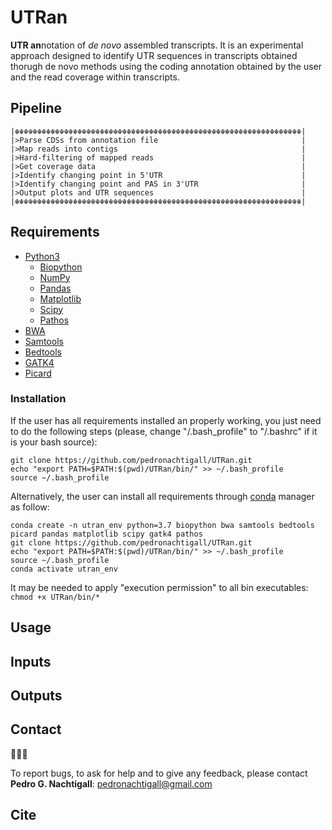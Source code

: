 # UTRan
**UTR an**notation of *de novo* assembled transcripts. It is an experimental approach designed to identify UTR sequences in transcripts obtained thorugh de novo methods using the coding annotation obtained by the user and the read coverage within transcripts.

## Pipeline
```
|☬☬☬☬☬☬☬☬☬☬☬☬☬☬☬☬☬☬☬☬☬☬☬☬☬☬☬☬☬☬☬☬☬☬☬☬☬☬☬☬☬☬☬☬☬☬☬☬☬☬☬☬☬☬☬☬☬☬☬☬☬☬☬☬|
|>Parse CDSs from annotation file                                |
|>Map reads into contigs                                         |
|>Hard-filtering of mapped reads                                 |
|>Get coverage data                                              |
|>Identify changing point in 5'UTR                               |
|>Identify changing point and PAS in 3'UTR                       |
|>Output plots and UTR sequences                                 |
|☬☬☬☬☬☬☬☬☬☬☬☬☬☬☬☬☬☬☬☬☬☬☬☬☬☬☬☬☬☬☬☬☬☬☬☬☬☬☬☬☬☬☬☬☬☬☬☬☬☬☬☬☬☬☬☬☬☬☬☬☬☬☬☬|
```
## Requirements

- [Python3](https://www.python.org/)
    - [Biopython](https://biopython.org/wiki/Download)
    - [NumPy](https://numpy.org/)
    - [Pandas](https://pandas.pydata.org/)
    - [Matplotlib](https://matplotlib.org/2.0.2/index.html)
    - [Scipy](https://scipy.org/)
    - [Pathos](https://pypi.org/project/pathos/)
- [BWA](http://bio-bwa.sourceforge.net/)
- [Samtools](http://samtools.sourceforge.net/)
- [Bedtools](https://bedtools.readthedocs.io/)
- [GATK4](https://github.com/broadinstitute/gatk)
- [Picard](https://broadinstitute.github.io/picard/)

### Installation

If the user has all requirements installed an properly working, you just need to do the following steps (please, change "/.bash_profile" to "/.bashrc" if it is your bash source):
```
git clone https://github.com/pedronachtigall/UTRan.git
echo "export PATH=$PATH:$(pwd)/UTRan/bin/" >> ~/.bash_profile
source ~/.bash_profile
```

Alternatively, the user can install all requirements through [conda](https://conda.io/) manager as follow:
```
conda create -n utran_env python=3.7 biopython bwa samtools bedtools picard pandas matplotlib scipy gatk4 pathos
git clone https://github.com/pedronachtigall/UTRan.git
echo "export PATH=$PATH:$(pwd)/UTRan/bin/" >> ~/.bash_profile
source ~/.bash_profile
conda activate utran_env
```

It may be needed to apply "execution permission" to all bin executables: ```chmod +x UTRan/bin/*```

## Usage

## Inputs

## Outputs

## Contact
:bug::sos::speech_balloon:

To report bugs, to ask for help and to give any feedback, please contact **Pedro G. Nachtigall**: pedronachtigall@gmail.com

## Cite
